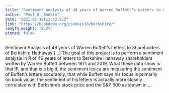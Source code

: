 ```yaml
---
title: "Sentiment Analysis of 49 years of Warren Buffett’s Letters to Shareholders of Berkshire Hathaway"
author: "Paul D. Sonkin"
date: "2021-01-19T13:42:52Z"
link: "https://bookdown.org/psonkin18/berkshire/"
length_weight: "8.2%"
pinned: false
---
```


Sentiment Analysis of 49 years of Warren Buffett’s Letters to Shareholders of Berkshire Hathaway [...] The goal of this project is to perform a sentiment analysis in R of 49 years of letters to Berkshire Hathaway shareholders written by Warren Buffett between 1971 and 2019. What these data show is that IF, and that is a big if, the sentiment lexica are measuring the sentiment of Buffett’s letters accurately, that while Buffett says his focus is primarily on book value, the sentiment of his letters is actually more closely correlated with Berkshire’s stock price and the S&P 500 as shown in ...
